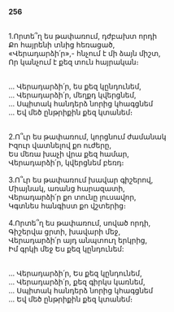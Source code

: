 **256**

\
1.Որտե՞ղ ես թափառում, դժբախտ որդի\
Քո հայրենի տնից հեռացած,\
«Վերադարձի՛ր»,- հնչում է մի ձայն միշտ,\
Որ կանչում է քեզ տուն հայրական։

\
 ... Վերադարձի՛ր, ես քեզ կընդունեմ,\
 ... Վերադարձի՛ր, մեղքդ կվերցնեմ,\
 ... Սպիտակ հանդերձ նորից կհագցնեմ\
 ... Եվ մեծ ընթրիքին քեզ կտանեմ։

\
2.Ո՞ւր ես թափառում, կորցնում ժամանակ\
Իզուր վատնելով քո ուժերը,\
Ես մեռա խաչի վրա քեզ համար,\
Վերադարձի՛ր, կվերցնեմ բեռդ։\
\
3.Ո՞ւր ես թափառում խավար գիշերով,\
Միայնակ, առանց հարազատի,\
Վերադարձի՛ր քո տունը լուսավոր,\
Կգտնես հանգիստ քո վշտերից։\
\
4.Որտե՞ղ ես թափառում, սոված որդի,\
Գիշերվա ցրտի, խավարի մեջ,\
Վերադարձի՛ր այդ անպտուղ երկրից,\
Իմ գրկի մեջ Ես քեզ կընդունեմ:

\
 ... Վերադարձի՛ր, Ես քեզ կընդունեմ,\
 ... Վերադարձի՛ր, քեզ գիրկս կառնեմ,\
 ... Սպիտակ հանդերձ նորից կհագցնեմ\
 ... Եվ մեծ ընթրիքին քեզ կտանեմ։
